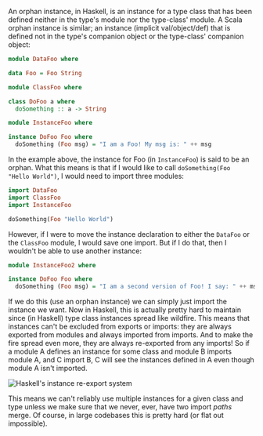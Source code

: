 An orphan instance, in Haskell, is an instance for a type class that has been
defined neither in the type's module nor the type-class' module. A Scala orphan
instance is similar; an instance (implicit val/object/def) that is defined not
in the type's companion object or the type-class' companion object:

```haskell
module DataFoo where

data Foo = Foo String

module ClassFoo where

class DoFoo a where
  doSomething :: a -> String

module InstanceFoo where

instance DoFoo Foo where
  doSomething (Foo msg) = "I am a Foo! My msg is: " ++ msg
```

In the example above, the instance for Foo (in `InstanceFoo`) is said to be an
orphan. What this means is that if I would like to call
`doSomething(Foo "Hello World")`, I would need to import three modules:

```haskell
import DataFoo
import ClassFoo
import InstanceFoo

doSomething(Foo "Hello World")
```

However, if I were to move the instance declaration to either the `DataFoo` or
the `ClassFoo` module, I would save one import. But if I do that, then I
wouldn't be able to use another instance:

```haskell
module InstanceFoo2 where

instance DoFoo Foo where
  doSomething (Foo msg) = "I am a second version of Foo! I say: " ++ msg
```

If we do this (use an orphan instance) we can simply just import the
instance we want. Now in Haskell, this is actually pretty hard to maintain
since (in Haskell) type class instances spread like wildfire. This means that
instances can't be excluded from exports or imports: they are always exported
from modules and always imported from imports. And to make the fire spread even
more, they are always re-exported from any imports! So if a module A defines an
instance for some class and module B imports module A, and C import B, C will
see the instances defined in A even though module A isn't imported.

![Haskell's instance re-export system](/assets/scala-orphans/haskell-instance-reexports.png)

This means we can't reliably use multiple instances for a given class and type
unless we make sure that we never, ever, have two import *paths* merge. Of
course, in large codebases this is pretty hard (or flat out impossible).
